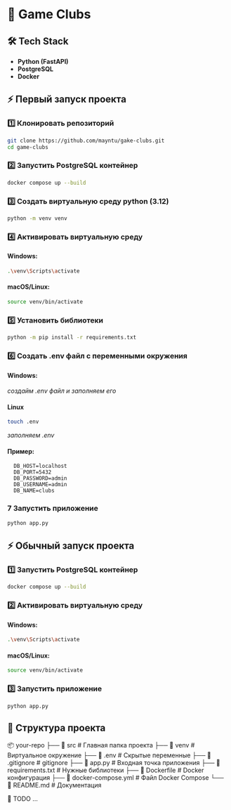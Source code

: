# 🚀 Game Clubs

## 🛠️ Tech Stack

 - **Python (FastAPI)**
 - **PostgreSQL**
 - **Docker**

## ⚡ Первый запуск проекта

### 1️⃣ Клонировать репозиторий

```sh
git clone https://github.com/mayntu/gake-clubs.git
cd game-clubs
```

### 2️⃣ Запустить PostgreSQL контейнер

```sh
docker compose up --build
```

### 3️⃣ Создать виртуальную среду python (3.12)

```sh
python -m venv venv
```

### 4️⃣ Активировать виртуальную среду

#### Windows:

```sh
.\venv\Scripts\activate
```

#### macOS/Linux:

```sh
source venv/bin/activate
```

### 5️⃣ Установить библиотеки

```sh
python -m pip install -r requirements.txt
```

### 6️⃣ Создать .env файл с переменными окружения

#### Windows: 

_создайм .env файл и заполняем его_

#### Linux

```sh
touch .env
```

_заполняем .env_

#### Пример:

```
  DB_HOST=localhost
  DB_PORT=5432
  DB_PASSWORD=admin
  DB_USERNAME=admin
  DB_NAME=clubs
```

### 7️ Запустить приложение

```sh
python app.py
```

## ⚡ Обычный запуск проекта

### 1️⃣ Запустить PostgreSQL контейнер

```sh
docker compose up --build
```

### 2️⃣ Активировать виртуальную среду

#### Windows:

```sh
.\venv\Scripts\activate
```

#### macOS/Linux:

```sh
source venv/bin/activate
```

### 3️⃣ Запустить приложение

```sh
python app.py
```

## 📂 Структура проекта

📦 your-repo
├── 📁 src                # Главная папка проекта
├── 📁 venv               # Виртуальное окружение
├── 📄 .env               # Скрытые переменные
├── 📄 .gitignore         # gitignore
├── 📄 app.py             # Входная точка приложения
├── 📄 requirements.txt   # Нужные библиотеки
├── 📄 Dockerfile         # Docker конфигурация
├── 📄 docker-compose.yml # Файл Docker Compose
└── 📄 README.md          # Документация

📝 TODO
...
